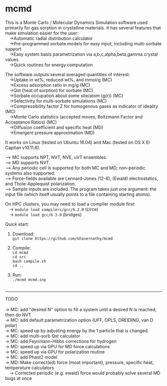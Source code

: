 # mcmd
This is a Monte Carlo / Molecular Dynamics Simulation software used primarily for gas sorption in crystalline materials. It has several features that make simulation easier for the user:<br />
&emsp;->Automatic radial distribution calculator<br />
&emsp;->Pre-programmed sorbate models for easy input, including multi-sorbate support<br />
&emsp;->Easy system basis parametrization via a,b,c,alpha,beta,gamma crystal values<br />
&emsp;->Quick routines for energy computation<br />

The software outputs several averaged quantities of interest:<br />
&emsp;->Uptake in wt%, reduced wt%, and mmol/g (MC)<br />
&emsp;->Excess adsorption ratio in mg/g (MC)<br />
&emsp;->Qst (heat of sorption) for sorbate (MC)<br />
&emsp;->Sorbate occupation about some site/atom (g(r)) (MC)<br />
&emsp;->Selectivity for multi-sorbate simulations (MC)<br />
&emsp;->Compressibility factor Z for homogenous gases as indicator of ideality (MC)<br />
&emsp;->Monte Carlo statistics (accepted moves, Boltzmann Factor and Acceptance Ratios) (MC)<br />
&emsp;->Diffusion coefficient and specific heat (MD)<br />
&emsp;->Emergent pressure approximation (MD)<br />

It works on Linux (tested on Ubuntu 16.04) and Mac (tested on OS X El Capitan v10.11.6).<br />

--> MC supports NPT, NVT, NVE, uVT ensembles.  <br />
--> MD supports NVT.  <br />
--> Any periodic cell is supported for both MC and MD; non-periodic systems also supported.<br />
--> Force-fields available are Lennard-Jones (12-6), (Ewald) electrostatics, and Thole-Applequist polarization.<br />
--> Sample inputs are included. The program takes just one argument: the input file (which itself usually points to a file containing starting atoms).<br />

On HPC clusters, you may need to load a compiler module first:  <br />
&emsp;-> `module load compilers/gcc/6.2.0` (circe)  <br />
&emsp;-> `module load gcc/6.3.0` (bridges) <br />

Quick start:<br />
1) Download: <br />
`git clone https://github.com/khavernathy/mcmd` <br />

2) Compile: <br />
`cd mcmd` <br />
`cd src` <br />
`bash compile.sh` <br />
`cd ..` <br />

3) Run: <br />
`./mcmd mcmd.inp`<br /><br />  
  
<hr />
  
TODO<br /><br />
-> MC: add "desired N" option to fill a system until a desired N is reached, then do NVT<br />
-> MC: add default parametrization option (UFF, OPLS, DREIDING, van D polar) <br />
-> MC: speed up by adjusting energy by the 1 particle that is changed.<br /> 
-> MC: add multi-sorb Qst calculator<br />
-> MC: add Feynmann-Hibbs corrections for hydrogen<br />
-> MD: speed up via GPU for MD force calculations<br />
-> MC: speed up via GPU for polarization routine <br />
-> MC: add Phast2 model<br />
-> MD: Make correct(ed) force (most important), pressure, specific heat, temperature calculators<br />
&emsp;-> Corrected periodic (e.g. ewald) force would probably solve several MD bugs at once<br />
